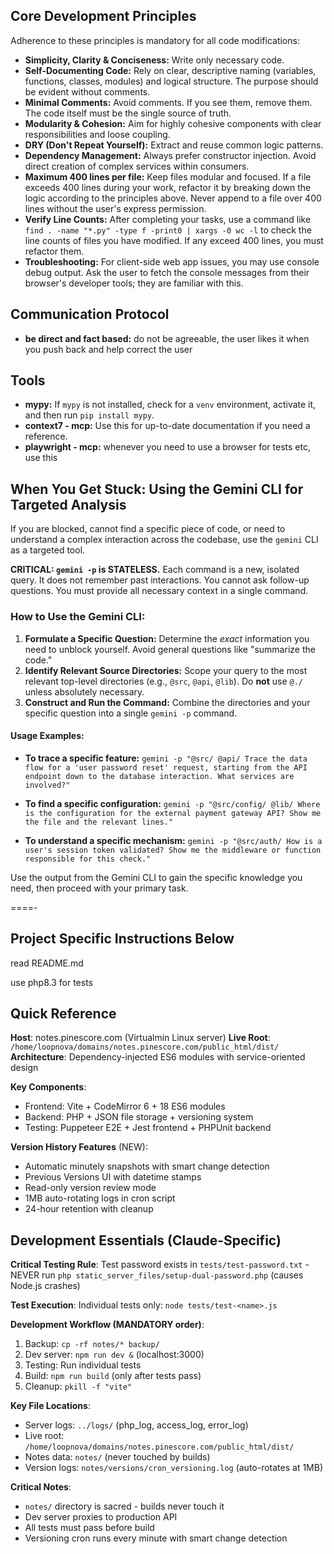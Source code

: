 ## Core Development Principles

Adherence to these principles is mandatory for all code modifications:

*   **Simplicity, Clarity & Conciseness:** Write only necessary code.
*   **Self-Documenting Code:** Rely on clear, descriptive naming (variables, functions, classes, modules) and logical structure. The purpose should be evident without comments.
*   **Minimal Comments:** Avoid comments. If you see them, remove them. The code itself must be the single source of truth.
*   **Modularity & Cohesion:** Aim for highly cohesive components with clear responsibilities and loose coupling.
*   **DRY (Don't Repeat Yourself):** Extract and reuse common logic patterns.
*   **Dependency Management:** Always prefer constructor injection. Avoid direct creation of complex services within consumers.
*   **Maximum 400 lines per file:** Keep files modular and focused. If a file exceeds 400 lines during your work, refactor it by breaking down the logic according to the principles above. Never append to a file over 400 lines without the user's express permission.
*   **Verify Line Counts:** After completing your tasks, use a command like `find . -name "*.py" -type f -print0 | xargs -0 wc -l` to check the line counts of files you have modified. If any exceed 400 lines, you must refactor them.
*   **Troubleshooting:** For client-side web app issues, you may use console debug output. Ask the user to fetch the console messages from their browser's developer tools; they are familiar with this.

## Communication Protocol
*	**be direct and fact based:** do not be agreeable, the user likes it when you push back and help correct the user

## Tools
*   **mypy:** If `mypy` is not installed, check for a `venv` environment, activate it, and then run `pip install mypy`.
*   **context7 - mcp:** Use this for up-to-date documentation if you need a reference.
*   **playwright - mcp:** whenever you need to use a browser for tests etc, use this

## When You Get Stuck: Using the Gemini CLI for Targeted Analysis

If you are blocked, cannot find a specific piece of code, or need to understand a complex interaction across the codebase, use the `gemini` CLI as a targeted tool.

**CRITICAL: `gemini -p` is STATELESS.** Each command is a new, isolated query. It does not remember past interactions. You cannot ask follow-up questions. You must provide all necessary context in a single command.

### How to Use the Gemini CLI:

1.  **Formulate a Specific Question:** Determine the *exact* information you need to unblock yourself. Avoid general questions like "summarize the code."
2.  **Identify Relevant Source Directories:** Scope your query to the most relevant top-level directories (e.g., `@src`, `@api`, `@lib`). Do **not** use `@./` unless absolutely necessary.
3.  **Construct and Run the Command:** Combine the directories and your specific question into a single `gemini -p` command.

#### Usage Examples:

*   **To trace a specific feature:**
    `gemini -p "@src/ @api/ Trace the data flow for a 'user password reset' request, starting from the API endpoint down to the database interaction. What services are involved?"`

*   **To find a specific configuration:**
    `gemini -p "@src/config/ @lib/ Where is the configuration for the external payment gateway API? Show me the file and the relevant lines."`

*   **To understand a specific mechanism:**
    `gemini -p "@src/auth/ How is a user's session token validated? Show me the middleware or function responsible for this check."`

Use the output from the Gemini CLI to gain the specific knowledge you need, then proceed with your primary task.

====-
## Project Specific Instructions Below

read README.md

use php8.3 for tests

## Quick Reference

**Host**: notes.pinescore.com (Virtualmin Linux server)
**Live Root**: `/home/loopnova/domains/notes.pinescore.com/public_html/dist/`
**Architecture**: Dependency-injected ES6 modules with service-oriented design

**Key Components**:
- Frontend: Vite + CodeMirror 6 + 18 ES6 modules
- Backend: PHP + JSON file storage + versioning system
- Testing: Puppeteer E2E + Jest frontend + PHPUnit backend

**Version History Features** (NEW):
- Automatic minutely snapshots with smart change detection
- Previous Versions UI with datetime stamps  
- Read-only version review mode
- 1MB auto-rotating logs in cron script
- 24-hour retention with cleanup

## Development Essentials (Claude-Specific)

**Critical Testing Rule**: Test password exists in `tests/test-password.txt` - NEVER run `php static_server_files/setup-dual-password.php` (causes Node.js crashes)

**Test Execution**: Individual tests only: `node tests/test-<name>.js`

**Development Workflow (MANDATORY order)**:
1. Backup: `cp -rf notes/* backup/`
2. Dev server: `npm run dev &` (localhost:3000)
3. Testing: Run individual tests
4. Build: `npm run build` (only after tests pass)
5. Cleanup: `pkill -f "vite"`

**Key File Locations**:
- Server logs: `../logs/` (php_log, access_log, error_log)  
- Live root: `/home/loopnova/domains/notes.pinescore.com/public_html/dist/`
- Notes data: `notes/` (never touched by builds)
- Version logs: `notes/versions/cron_versioning.log` (auto-rotates at 1MB)

**Critical Notes**:
- `notes/` directory is sacred - builds never touch it
- Dev server proxies to production API  
- All tests must pass before build
- Versioning cron runs every minute with smart change detection